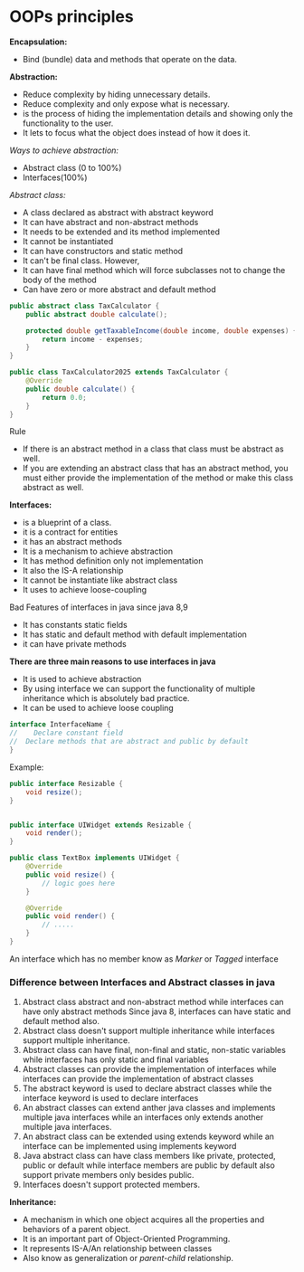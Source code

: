 # OOPs principles

**Encapsulation:**

- Bind (bundle) data and methods that operate on the data.

**Abstraction:**

- Reduce complexity by hiding unnecessary details.
- Reduce complexity and only expose what is necessary.
- is the process of hiding the implementation details and showing only the functionality to the user.
- It lets to focus what the object does instead of how it does it.

*Ways to achieve abstraction:*

- Abstract class (0 to 100%)
- Interfaces(100%)

*Abstract class:*

- A class declared as abstract with abstract keyword
- It can have abstract and non-abstract methods
- It needs to be extended and its method implemented
- It cannot be instantiated
- It can have constructors and static method
- It can't be final class. However,
- It can have final method which will force subclasses not to change the body of the method
- Can have zero or more abstract and default method

```java
public abstract class TaxCalculator {
    public abstract double calculate();

    protected double getTaxableIncome(double income, double expenses) {
        return income - expenses;
    }
}

public class TaxCalculator2025 extends TaxCalculator {
    @Override
    public double calculate() {
        return 0.0;
    }
}
```

Rule

- If there is an abstract method in a class that class must be abstract as well.
- If you are extending an abstract class that has an abstract method, you must either provide the implementation of the
  method or make this class abstract as well.

**Interfaces:**

- is a blueprint of a class.
- it is a contract for entities
- it has an abstract methods
- It is a mechanism to achieve abstraction
- It has method definition only not implementation
- It also the IS-A relationship
- It cannot be instantiate like abstract class
- It uses to achieve loose-coupling

Bad Features of interfaces in java since java 8,9

- It has constants static fields
- It has static and default method with default implementation
- it can have private methods

**There are three main reasons to use interfaces in java**

- It is used to achieve abstraction
- By using interface we can support the functionality of multiple inheritance which is absolutely bad practice.
- It can be used to achieve loose coupling

```java
interface InterfaceName {
//    Declare constant field
//  Declare methods that are abstract and public by default
}
```

Example:

```java
public interface Resizable {
    void resize();
}


public interface UIWidget extends Resizable {
    void render();
}

public class TextBox implements UIWidget {
    @Override
    public void resize() {
        // logic goes here
    }

    @Override
    public void render() {
        // .....
    }
}
```

An interface which has no member know as *Marker* or *Tagged* interface

### Difference between Interfaces and Abstract classes in java

1. Abstract class abstract and non-abstract method while interfaces can have only abstract methods Since java 8,
   interfaces can have static and default method also.
2. Abstract class doesn't support multiple inheritance while interfaces support multiple inheritance.
3. Abstract class can have final, non-final and static, non-static variables while interfaces has only static and final
   variables
4. Abstract classes can provide the implementation of interfaces while interfaces can provide the implementation of
   abstract classes
5. The abstract keyword is used to declare abstract classes while the interface keyword is used to declare interfaces
6. An abstract classes can extend anther java classes and implements multiple java interfaces while an interfaces only
   extends another multiple java interfaces.
7. An abstract class can be extended using extends keyword while an interface can be implemented using implements
   keyword
8. Java abstract class can have class members like private, protected, public or default while interface members are
   public by default also support private members only besides public.
9. Interfaces doesn't support protected members.

**Inheritance:**

- A mechanism in which one object acquires all the properties and behaviors of a parent object.
- It is an important part of Object-Oriented Programming.
- It represents IS-A/An relationship between classes
- Also know as generalization or *parent-child* relationship.
